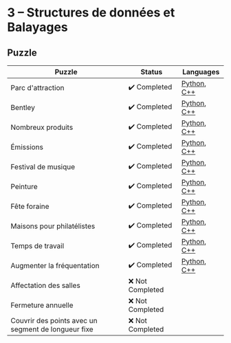 # 3 – Structures de données et Balayages

## Puzzle

| Puzzle                                              | Status                       | Languages                                                                                                    |
| --------------------------------------------------- | ---------------------------- | ------------------------------------------------------------------------------------------------------------ |
| Parc d'attraction                                   | :heavy_check_mark: Completed | [Python](./01%20-%20Parc%20d'attraction.py), [C++](./01%20-%20Parc%20d'attraction.cpp)                       |
| Bentley                                             | :heavy_check_mark: Completed | [Python](./02%20-%20Bentley.py), [C++](./02%20-%20Bentley.cpp)                                               |
| Nombreux produits                                   | :heavy_check_mark: Completed | [Python](./03%20-%20Nombreux%20produits.py), [C++](./03%20-%20Nombreux%20produits.cpp)                       |
| Émissions                                           | :heavy_check_mark: Completed | [Python](./04%20-%20Émissions.py), [C++](./04%20-%20Émissions.cpp)                                           |
| Festival de musique                                 | :heavy_check_mark: Completed | [Python](./05%20-%20Festival%20de%20musique.py), [C++](./05%20-%20Festival%20de%20musique.cpp)               |
| Peinture                                            | :heavy_check_mark: Completed | [Python](./06%20-%20Peinture.py), [C++](./06%20-%20Peinture.cpp)                                             |
| Fête foraine                                        | :heavy_check_mark: Completed | [Python](./07%20-%20Fête%20foraine.py), [C++](./07%20-%20Fête%20foraine.cpp)                                 |
| Maisons pour philatélistes                          | :heavy_check_mark: Completed | [Python](./08%20-%20Maisons%20pour%20philatélistes.py), [C++](./08%20-%20Maisons%20pour%20philatélistes.cpp) |
| Temps de travail                                    | :heavy_check_mark: Completed | [Python](./09%20-%20Temps%20de%20travail.py), [C++](./09%20-%20Temps%20de%20travail.cpp)                     |
| Augmenter la fréquentation                          | :heavy_check_mark: Completed | [Python](./10%20-%20Augmenter%20la%20fréquentation.py), [C++](./10%20-%20Augmenter%20la%20fréquentation.cpp) |
| Affectation des salles                              | :x: Not Completed            |
| Fermeture annuelle                                  | :x: Not Completed            |
| Couvrir des points avec un segment de longueur fixe | :x: Not Completed            |
